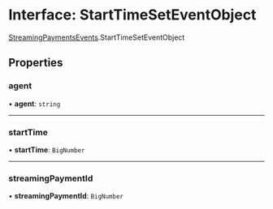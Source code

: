 # Interface: StartTimeSetEventObject

[StreamingPaymentsEvents](../modules/StreamingPaymentsEvents.md).StartTimeSetEventObject

## Properties

### agent

• **agent**: `string`

___

### startTime

• **startTime**: `BigNumber`

___

### streamingPaymentId

• **streamingPaymentId**: `BigNumber`
